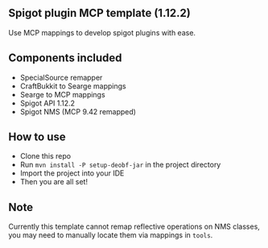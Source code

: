 ## Spigot plugin MCP template (1.12.2)

Use MCP mappings to develop spigot plugins with ease.

## Components included

- SpecialSource remapper
- CraftBukkit to Searge mappings
- Searge to MCP mappings
- Spigot API 1.12.2
- Spigot NMS (MCP 9.42 remapped)

## How to use

- Clone this repo
- Run `mvn install -P setup-deobf-jar` in the project directory
- Import the project into your IDE
- Then you are all set!

## Note

Currently this template cannot remap reflective operations on NMS classes, you may need to manually locate them via mappings in `tools`.